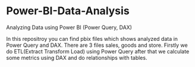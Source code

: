 # Power-BI-Data-Analysis
Analyzing Data using Power BI (Power Query, DAX)

In this repositroy you can find pbix files which shows analyzed data in Power Query and DAX. There are 3 files sales, goods and store. Firstly we do ETL(Extract Transform Load) using Power Query after that we calculate some metrics using DAX and do relationships with tables.

